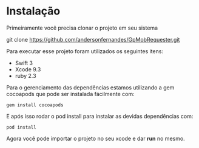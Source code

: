 # Instalação

Primeiramente você precisa clonar o projeto em seu sistema

git clone https://github.com/andersonfernandes/GpMobRequester.git

Para executar esse projeto foram utilizados os seguintes itens:

- Swift 3
- Xcode 9.3
- ruby 2.3 

Para o gerenciamento das dependências estamos utilizando a gem cocoapods que pode ser instalada fácilmente com:

`gem install cocoapods`

E após isso rodar o pod install para instalar as devidas dependências com:

`pod install`

Agora você pode importar o projeto no seu xcode e dar **run** no mesmo.
